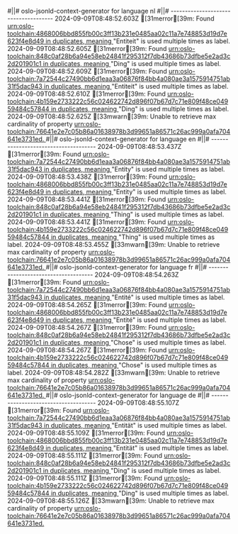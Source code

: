 #||# oslo-jsonld-context-generator for language nl
#||# -------------------------------------
2024-09-09T08:48:52.603Z [31merror[39m: Found [urn:oslo-toolchain:4868006bbd855fb00c3ff13b231e0485aa02c11a7e748853d19d7e623f4e8d49 in duplicates, meaning ](tmp/workspace/report4/doc/applicatieprofiel/cultureel-erfgoed-object/erkendestandaard/2021-04-22/all-cultureel-erfgoed-object-ap.jsonld#L0)"Entiteit" is used multiple times as label.
2024-09-09T08:48:52.605Z [31merror[39m: Found [urn:oslo-toolchain:848c0af28b6a94e58eb24841f295312f7db43686b73dfbe5e2ad3c2d201901c1 in duplicates, meaning ](tmp/workspace/report4/doc/applicatieprofiel/cultureel-erfgoed-object/erkendestandaard/2021-04-22/all-cultureel-erfgoed-object-ap.jsonld#L0)"Ding" is used multiple times as label.
2024-09-09T08:48:52.609Z [31merror[39m: Found [urn:oslo-toolchain:7a72544c27490bb6d1eaa3a06876f84bb4a080ae3a1575914751ab31f5dac943 in duplicates, meaning ](tmp/workspace/report4/doc/applicatieprofiel/cultureel-erfgoed-object/erkendestandaard/2021-04-22/all-cultureel-erfgoed-object-ap.jsonld#L0)"Entiteit" is used multiple times as label.
2024-09-09T08:48:52.610Z [31merror[39m: Found [urn:oslo-toolchain:4b159e2733222c56c024622742d896f07b67d7c71e809f48ce04959484c57844 in duplicates, meaning ](tmp/workspace/report4/doc/applicatieprofiel/cultureel-erfgoed-object/erkendestandaard/2021-04-22/all-cultureel-erfgoed-object-ap.jsonld#L0)"Ding" is used multiple times as label.
2024-09-09T08:48:52.625Z [33mwarn[39m: Unable to retrieve max cardinality of property [urn:oslo-toolchain:76641e2e7c05b86a01638978b3d99651a86571c26ac999a0afa704641e3731ed.
](tmp/workspace/report4/doc/applicatieprofiel/cultureel-erfgoed-object/erkendestandaard/2021-04-22/all-cultureel-erfgoed-object-ap.jsonld#L0)#||# oslo-jsonld-context-generator for language en
#||# -------------------------------------
2024-09-09T08:48:53.437Z [31merror[39m: Found [urn:oslo-toolchain:7a72544c27490bb6d1eaa3a06876f84bb4a080ae3a1575914751ab31f5dac943 in duplicates, meaning ](tmp/workspace/report4/doc/applicatieprofiel/cultureel-erfgoed-object/erkendestandaard/2021-04-22/all-cultureel-erfgoed-object-ap.jsonld#L0)"Entity" is used multiple times as label.
2024-09-09T08:48:53.438Z [31merror[39m: Found [urn:oslo-toolchain:4868006bbd855fb00c3ff13b231e0485aa02c11a7e748853d19d7e623f4e8d49 in duplicates, meaning ](tmp/workspace/report4/doc/applicatieprofiel/cultureel-erfgoed-object/erkendestandaard/2021-04-22/all-cultureel-erfgoed-object-ap.jsonld#L0)"Entity" is used multiple times as label.
2024-09-09T08:48:53.441Z [31merror[39m: Found [urn:oslo-toolchain:848c0af28b6a94e58eb24841f295312f7db43686b73dfbe5e2ad3c2d201901c1 in duplicates, meaning ](tmp/workspace/report4/doc/applicatieprofiel/cultureel-erfgoed-object/erkendestandaard/2021-04-22/all-cultureel-erfgoed-object-ap.jsonld#L0)"Thing" is used multiple times as label.
2024-09-09T08:48:53.441Z [31merror[39m: Found [urn:oslo-toolchain:4b159e2733222c56c024622742d896f07b67d7c71e809f48ce04959484c57844 in duplicates, meaning ](tmp/workspace/report4/doc/applicatieprofiel/cultureel-erfgoed-object/erkendestandaard/2021-04-22/all-cultureel-erfgoed-object-ap.jsonld#L0)"Thing" is used multiple times as label.
2024-09-09T08:48:53.455Z [33mwarn[39m: Unable to retrieve max cardinality of property [urn:oslo-toolchain:76641e2e7c05b86a01638978b3d99651a86571c26ac999a0afa704641e3731ed.
](tmp/workspace/report4/doc/applicatieprofiel/cultureel-erfgoed-object/erkendestandaard/2021-04-22/all-cultureel-erfgoed-object-ap.jsonld#L0)#||# oslo-jsonld-context-generator for language fr
#||# -------------------------------------
2024-09-09T08:48:54.263Z [31merror[39m: Found [urn:oslo-toolchain:7a72544c27490bb6d1eaa3a06876f84bb4a080ae3a1575914751ab31f5dac943 in duplicates, meaning ](tmp/workspace/report4/doc/applicatieprofiel/cultureel-erfgoed-object/erkendestandaard/2021-04-22/all-cultureel-erfgoed-object-ap.jsonld#L0)"Entité" is used multiple times as label.
2024-09-09T08:48:54.265Z [31merror[39m: Found [urn:oslo-toolchain:4868006bbd855fb00c3ff13b231e0485aa02c11a7e748853d19d7e623f4e8d49 in duplicates, meaning ](tmp/workspace/report4/doc/applicatieprofiel/cultureel-erfgoed-object/erkendestandaard/2021-04-22/all-cultureel-erfgoed-object-ap.jsonld#L0)"Entité" is used multiple times as label.
2024-09-09T08:48:54.267Z [31merror[39m: Found [urn:oslo-toolchain:848c0af28b6a94e58eb24841f295312f7db43686b73dfbe5e2ad3c2d201901c1 in duplicates, meaning ](tmp/workspace/report4/doc/applicatieprofiel/cultureel-erfgoed-object/erkendestandaard/2021-04-22/all-cultureel-erfgoed-object-ap.jsonld#L0)"Chose" is used multiple times as label.
2024-09-09T08:48:54.267Z [31merror[39m: Found [urn:oslo-toolchain:4b159e2733222c56c024622742d896f07b67d7c71e809f48ce04959484c57844 in duplicates, meaning ](tmp/workspace/report4/doc/applicatieprofiel/cultureel-erfgoed-object/erkendestandaard/2021-04-22/all-cultureel-erfgoed-object-ap.jsonld#L0)"Chose" is used multiple times as label.
2024-09-09T08:48:54.282Z [33mwarn[39m: Unable to retrieve max cardinality of property [urn:oslo-toolchain:76641e2e7c05b86a01638978b3d99651a86571c26ac999a0afa704641e3731ed.
](tmp/workspace/report4/doc/applicatieprofiel/cultureel-erfgoed-object/erkendestandaard/2021-04-22/all-cultureel-erfgoed-object-ap.jsonld#L0)#||# oslo-jsonld-context-generator for language de
#||# -------------------------------------
2024-09-09T08:48:55.107Z [31merror[39m: Found [urn:oslo-toolchain:7a72544c27490bb6d1eaa3a06876f84bb4a080ae3a1575914751ab31f5dac943 in duplicates, meaning ](tmp/workspace/report4/doc/applicatieprofiel/cultureel-erfgoed-object/erkendestandaard/2021-04-22/all-cultureel-erfgoed-object-ap.jsonld#L0)"Entität" is used multiple times as label.
2024-09-09T08:48:55.109Z [31merror[39m: Found [urn:oslo-toolchain:4868006bbd855fb00c3ff13b231e0485aa02c11a7e748853d19d7e623f4e8d49 in duplicates, meaning ](tmp/workspace/report4/doc/applicatieprofiel/cultureel-erfgoed-object/erkendestandaard/2021-04-22/all-cultureel-erfgoed-object-ap.jsonld#L0)"Entität" is used multiple times as label.
2024-09-09T08:48:55.111Z [31merror[39m: Found [urn:oslo-toolchain:848c0af28b6a94e58eb24841f295312f7db43686b73dfbe5e2ad3c2d201901c1 in duplicates, meaning ](tmp/workspace/report4/doc/applicatieprofiel/cultureel-erfgoed-object/erkendestandaard/2021-04-22/all-cultureel-erfgoed-object-ap.jsonld#L0)"Ding" is used multiple times as label.
2024-09-09T08:48:55.111Z [31merror[39m: Found [urn:oslo-toolchain:4b159e2733222c56c024622742d896f07b67d7c71e809f48ce04959484c57844 in duplicates, meaning ](tmp/workspace/report4/doc/applicatieprofiel/cultureel-erfgoed-object/erkendestandaard/2021-04-22/all-cultureel-erfgoed-object-ap.jsonld#L0)"Ding" is used multiple times as label.
2024-09-09T08:48:55.126Z [33mwarn[39m: Unable to retrieve max cardinality of property [urn:oslo-toolchain:76641e2e7c05b86a01638978b3d99651a86571c26ac999a0afa704641e3731ed.
](tmp/workspace/report4/doc/applicatieprofiel/cultureel-erfgoed-object/erkendestandaard/2021-04-22/all-cultureel-erfgoed-object-ap.jsonld#L0)